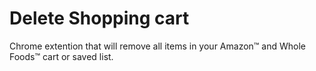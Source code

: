 # Delete Shopping cart
Chrome extention that will remove all items in your Amazon™ and Whole Foods™ cart or saved list.
